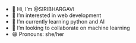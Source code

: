 - 👋 Hi, I’m @SIRIBHARGAVI
- 👀 I’m interested in web development
- 🌱 I’m currently learning python and AI
- 💞️ I’m looking to collaborate on machine learning
- 😄 Pronouns: she/her

<!---
